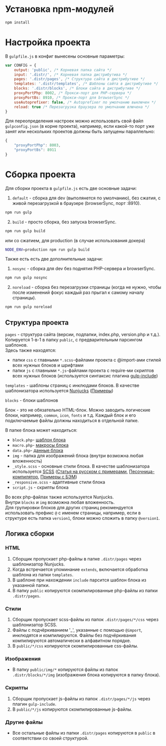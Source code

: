 # Установка npm-модулей
```bash
npm install
```

# Настройка проекта
В `gulpfile.js` в конфиг вынесены основные параметры:
```js
var CONFIG = {
	output: 'public', /* Корневая папка сайта */
	input: '.distr/', /* Корневая папка дистрибутива */
	pages: '.distr/pages', /* Структура сайта в дистрибутиве */
	templates: '.distr/templates', /* Шаблоны сайта в дистрибутиве */
	blocks: '.distr/blocks', /* Блоки сайта в дистрибутиве */
	proxyPortPhp: 8002, /* Прокси-порт для PHP-сервера */
	proxyPortBs: 8910, /* Прокси-порт для browserSync */
	useAutoprefixer: false, /* Autoprefixer по умолчанию выключен */
	reload: true /* Перезагрузка браузера по умолчанию влючена */
}
```

Для переопределения настроек можно использовать свой файл `gulpconfig.json` (в корне проекта), например, если какой-то порт уже занят или нескольких проектов должны быть запущены параллельно:
```js
{
	"proxyPortPhp": 8003,
	"proxyPortBs": 8911
}
```

# Сборка проекта
Для сборки проекта в `gulpfile.js` есть две основные задачи:

1. `default` - сборка для dev (выполянется по умолчанию), без сжатия, с живой перезагрузкой в браузере (browserSync, порт :8910).
```bash
npm run gulp
```

2. `build` - просто сборка, без запуска browserSync.
```bash
npm run gulp build
```
или со сжатием, для production (в случае использования докера)
```bash
NODE_ENV=production npm run gulp build
```

Также есть есть две дополнительные задачи:

1. `nosync` - сборка для dev без поднятия PHP-сервера и browserSync.
```bash
npm run gulp nosync
```

2. `noreload` - сборка без перезагрузки страницы (когда не нужно, чтобы после изменений фокус каждый раз прыгал к самому началу страницы).
```bash
npm run gulp noreload
```


## Структура проекта
`pages` - структура сайта (версии, подпапки, index.php, version.php и т.д.). Копируется 1-в-1 в папку `public`, с предварительным парсингом шаблонов.<br>
Здесь также находятся:<br>
- папки `css` с главными `*.scss`-файлами проекта с @import-ами стилей всех нужных блоков и шрифтами
- папки `js` с главными `*.js`-файлами проекта с require-ми скриптов всех нужных блоков (используется синтаксис плагина [gulp-include](https://www.npmjs.com/package/gulp-include#include-directives))

`templates` - шаблоны страниц с инклюдами блоков. В качестве шаблонизатора используется [Nunjucks](https://mozilla.github.io/nunjucks/templating.html) ([Примеры](https://css-tricks.com/killer-features-of-nunjucks/))

`blocks` - блоки шаблонов

Блок - это не обязательно HTML-блок. Можно заводить логические блоки, например, `common`, `icon`, `fonts` и т.д. Каждый блок и его подключаемые файлы должны находиться в отдельной папке.

В папке блока может находиться:
* `block.php`- [шаблон блока](http://prntscr.com/ki23p8)
* `macro.php`- [макросы блока](http://prntscr.com/ki22y8)
* `data.php`- [данные блока](http://prntscr.com/ki242n)
* `img` - папка для изображений блока (внутри возможна любая вложенность)
* `_style.scss` - основные стили блока.  В качестве шаблонизатора используется [SCSS](https://sass-scss.ru/documentation/rasshirenie_css/) ([Статья на русском с примерами](https://habr.com/post/96417/), [Песочница-компилятор](https://www.sassmeister.com), [Примеры с БЭМ](https://www.sassmeister.com/gist/be4b839c6d3ffb59a9868718cf81de55))
* `_responsive.scss` - адаптивные стили блока
* `script.js` - скрипты блока

Во всех php-файлах также используется Nunjucks.<br>
Внутри `blocks` и `img` возможна любая вложенность.<br>
Для групировки блоков для других страниц рекомендуется использовать префикс `@` с именем страницы, например, если в структуре есть папка `version1`, блоки можно сложить в папку `@version1`.


## Логика сборки
### HTML
1. Сборщик пропускает php-файлы в папке `.distr/pages` через шаблонизатор Nunjucks.
1. Когда встречается упоминание `extends`, включается обработка шаблона из папки `templates`.
1. В шаблоне при нахождении `include` парсится шаблон блока из указанной папки.
1. В папку `public` копируются скомпилированные php-файлы из папки `.distr/pages`.

### Стили
1. Сборщик пропускает scss-файлы из папок `.distr/pages/*/css` через шаблонизатор SCSS.
1. Файлы с подчёркиванием '_', указанные с помощью `@import`, инклюдятся и компилируются. Файлы без подчёркивания компилируются автоматически в алфавитном порядке.
1. В `public/*/css` копируются скомпилированные css-файлы.

### Изображения
* В папку `public/img/*` копируются файлы из папок `.distr/blocks/*/img` (изображения блока копируются в папку блока).

### Скрипты
1. Сборщик пропускает js-файлы из папок `.distr/pages/*/js` через плагин `gulp-include`.
1. В `public/*/js` копируются скомпилированные js-файлы.

### Другие файлы
* Все остальные файлы из папки `.distr/pages` копируются в `public` в соответствии со своей структурой.